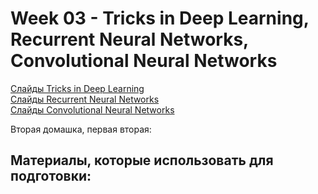 # Week 03 - Tricks in Deep Learning, Recurrent Neural Networks, Convolutional Neural Networks
 
[Слайды Tricks in Deep Learning](https://github.com/BobaZooba/HSE-Deep-Learning-in-NLP-Course/blob/master/week_03/Tricks%20in%20DL.pdf)  
[Слайды Recurrent Neural Networks](https://github.com/BobaZooba/HSE-Deep-Learning-in-NLP-Course/blob/master/week_03/RNN.pdf)  
[Слайды Convolutional Neural Networks](https://github.com/BobaZooba/HSE-Deep-Learning-in-NLP-Course/blob/master/week_03/CNN.pdf)

Вторая домашка, первая вторая: 

Материалы, которые использовать для подготовки:
- 
